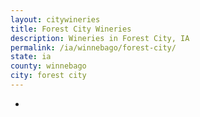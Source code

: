 ```yaml
---
layout: citywineries
title: Forest City Wineries
description: Wineries in Forest City, IA
permalink: /ia/winnebago/forest-city/
state: ia
county: winnebago
city: forest city
---
```

-
